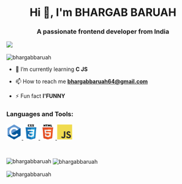 <h1 align="center">Hi 👋, I'm BHARGAB BARUAH</h1>
<h3 align="center">A passionate frontend developer from India</h3>
<img src="https://media.giphy.com/media/PI3QGKFN6XZUCMMqJm/giphy.gif">

<p align="left"> <img src="https://komarev.com/ghpvc/?username=bhargabbaruah&label=Profile%20views&color=0e75b6&style=flat" alt="bhargabbaruah" /> </p>

- 🌱 I’m currently learning **C JS**

- 📫 How to reach me **bhargabbaruah64@gmail.com**

- ⚡ Fun fact **I'FUNNY**


<p align="left">
</p>

<h3 align="left">Languages and Tools:</h3>
<p align="left"> <a href="https://www.cprogramming.com/" target="_blank" rel="noreferrer"> <img src="https://raw.githubusercontent.com/devicons/devicon/master/icons/c/c-original.svg" alt="c" width="40" height="40"/> </a> <a href="https://www.w3schools.com/css/" target="_blank" rel="noreferrer"> <img src="https://raw.githubusercontent.com/devicons/devicon/master/icons/css3/css3-original-wordmark.svg" alt="css3" width="40" height="40"/> </a> <a href="https://www.w3.org/html/" target="_blank" rel="noreferrer"> <img src="https://raw.githubusercontent.com/devicons/devicon/master/icons/html5/html5-original-wordmark.svg" alt="html5" width="40" height="40"/> </a> <a href="https://developer.mozilla.org/en-US/docs/Web/JavaScript" target="_blank" rel="noreferrer"> <img src="https://raw.githubusercontent.com/devicons/devicon/master/icons/javascript/javascript-original.svg" alt="javascript" width="40" height="40"/> </a> </p> <br>


<p><img align="left" src="https://github-readme-stats.vercel.app/api/top-langs?username=bhargabbaruah&show_icons=true&locale=en&layout=compact" alt="bhargabbaruah" /></p>

<p>&nbsp;<img align="center" src="https://github-readme-stats.vercel.app/api?username=bhargabbaruah&show_icons=true&locale=en" alt="bhargabbaruah" /></p>

<p><img align="center" src="https://github-readme-streak-stats.herokuapp.com/?user=bhargabbaruah&" alt="bhargabbaruah" /></p>

